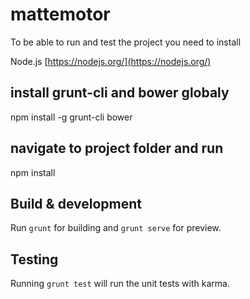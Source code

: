 # mattemotor

To be able to run and test the project you need to install

Node.js [https://nodejs.org/](https://nodejs.org/)

## install grunt-cli and bower globaly

npm install -g grunt-cli bower

## navigate to project folder and run

npm install

## Build & development

Run `grunt` for building and `grunt serve` for preview.

## Testing

Running `grunt test` will run the unit tests with karma.
